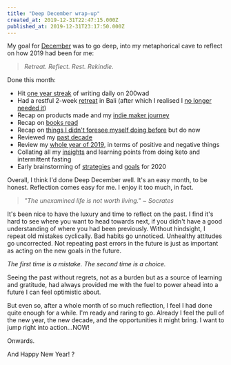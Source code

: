 ```yaml
---
title: "Deep December wrap-up"
created_at: 2019-12-31T22:47:15.000Z
published_at: 2019-12-31T23:17:50.000Z
---
```

My goal for [December](https://200wordsaday.com/words/deep-december-320325de3c95c78560) was to go deep, into my metaphorical cave to reflect on how 2019 had been for me: 

  

> _Retreat. Reflect. Rest. Rekindle._

  

Done this month:

  

*   Hit [one year streak](https://200wordsaday.com/words/a-year-of-daily-writing-323555dea5fa132b14) of writing daily on 200wad
*   Had a restful 2-week [retreat](https://200wordsaday.com/words/back-again-in-ubud-325685def9e086e9cd) in Bali (after which I realised I [no longer needed it](https://200wordsaday.com/words/a-life-that-you-don-t-need-to-heal-from-ext-d-329175df7951b2f983))
*   Recap on products made and my [indie maker journey](https://200wordsaday.com/words/my-maker-year-a-2019-review-335265e0a092a45ebd)
*   Recap on [books read](https://200wordsaday.com/words/books-read-in-2019-334735e083b7199ebe) 
*   Recap on [things I didn't foresee myself doing before](https://200wordsaday.com/words/things-i-couldn-t-foresee-myself-doing-before-but-do-now-food-327355df394d46f27f) but do now
*   Reviewed my [past decade](https://200wordsaday.com/words/wrapping-up-the-decade-333785e04bbd954d61) 
*   Review my [whole year of 2019](https://200wordsaday.com/words/2019-past-year-review-of-positives-negatives-333165e021045b3a57), in terms of positive and negative things
*   Collating all my [insights](https://200wordsaday.com/words/counter-intuitive-things-i-learned-about-nutrition-while-on-intermittent-fasting-and-keto-330455dfa2bb3718e0) and learning points from doing keto and intermittent fasting
*   Early brainstorming of [strategies](https://200wordsaday.com/words/via-negativa-for-2020-334415e0721c750714) and [goals](https://200wordsaday.com/words/3-skills-to-focus-on-in-2020-330705dfad0401f092) for 2020

  

Overall, I think I'd done Deep December well. It's an easy month, to be honest. Reflection comes easy for me. I enjoy it too much, in fact. 

  

> _"The unexamined life is not worth living." ~ Socrates_

  

It's been nice to have the luxury and time to reflect on the past. I find it's hard to see where you want to head towards next, if you didn't have a good understanding of where you had been previously. Without hindsight, I repeat old mistakes cyclically. Bad habits go unnoticed. Unhealthy attitudes go uncorrected. Not repeating past errors in the future is just as important as acting on the new goals in the future.

  

_The first time is a mistake. The second time is a choice._

  

Seeing the past without regrets, not as a burden but as a source of learning and gratitude, had always provided me with the fuel to power ahead into a future I can feel optimistic about.

  

But even so, after a whole month of so much reflection, I feel I had done quite enough for a while. I'm ready and raring to go. Already I feel the pull of the new year, the new decade, and the opportunities it might bring. I want to jump right into action...NOW!

  

Onwards.

  

And Happy New Year! ?
